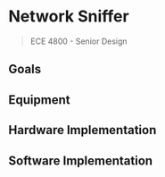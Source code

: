 # Network Sniffer
> ECE 4800 - Senior Design

## Goals


## Equipment 


## Hardware Implementation


## Software Implementation

